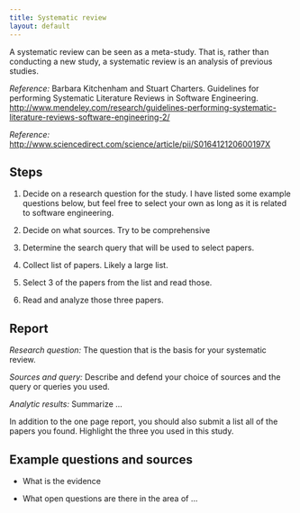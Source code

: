 ```yaml
---
title: Systematic review
layout: default
---
```


A systematic review can be seen as a meta-study. That is, rather than conducting a new study, a systematic review is an analysis of previous studies. 

_Reference:_ Barbara Kitchenham and Stuart Charters. Guidelines for performing Systematic Literature Reviews in Software Engineering. http://www.mendeley.com/research/guidelines-performing-systematic-literature-reviews-software-engineering-2/

_Reference:_ http://www.sciencedirect.com/science/article/pii/S016412120600197X

## Steps

1. Decide on a research question for the study. I have listed some example questions below, but feel free to select your own as long as it is related to software engineering.

2. Decide on what sources. Try to be comprehensive

3. Determine the search query that will be used to select papers.

4. Collect list of papers. Likely a large list.

5. Select 3 of the papers from the list and read those. 

6. Read and analyze those three papers.

## Report

_Research question:_ The question that is the basis for your systematic review.

_Sources and query:_ Describe and defend your choice of sources and the query or queries you used.

_Analytic results:_ Summarize ...

In addition to the one page report, you should also submit a list all of the papers you found. Highlight the three you used in this study.

## Example questions and sources

* What is the evidence 

* What open questions are there in the area of ...

